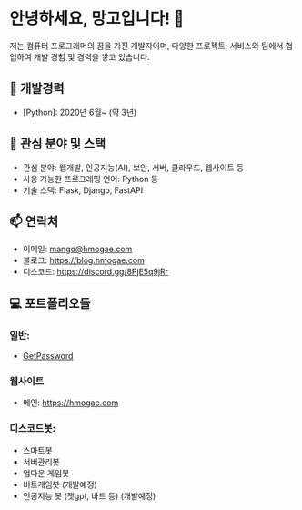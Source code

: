 # 안녕하세요, 망고입니다! 👋
저는 컴퓨터 프로그래머의 꿈을 가진 개발자이며, 다양한 프로젝트, 서비스와 팀에서 협업하여 개발 경험 및 경력을 쌓고 있습니다. 

## 💼 개발경력
- [Python]: 2020년 6월~ (약 3년)

## 🌱 관심 분야 및 스택
- 관심 분야: 웹개발, 인공지능(AI), 보안, 서버, 클라우드, 웹사이트 등
- 사용 가능한 프로그래밍 언어: Python 등
- 기술 스택: Flask, Django, FastAPI

## 📫 연락처
- 이메일: mango@hmogae.com
- 블로그: https://blog.hmogae.com
- 디스코드: https://discord.gg/8PjE5q9jRr
  
## 💻 포트폴리오들
### 일반:
- [GetPassword](https://github.com/hmogae/getpwd)
### 웹사이트
- 메인: https://hmogae.com
### 디스코드봇:
-  스마트봇
- 서버관리봇
- 업다운 게임봇
- 비트게임봇 (개발예정)
- 인공지능 봇 (챗gpt, 바드 등) (개발예정)
